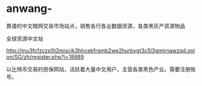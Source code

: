 # anwang-
靠谱的中文暗网交易市场站点，销售各行各业数据资源，各类黑灰产资源物品

全球资源中文站

http://mu3fcfzczp5t2miscjk3hhcekfrqmb2we2hurbvgt3c5l3gmjrnawzqd.onion/SG/zh/register.php?i=18889

以比特币交易的担保网站，活跃着大量中文用户，主营各类黑色产业。需要注册账号。
